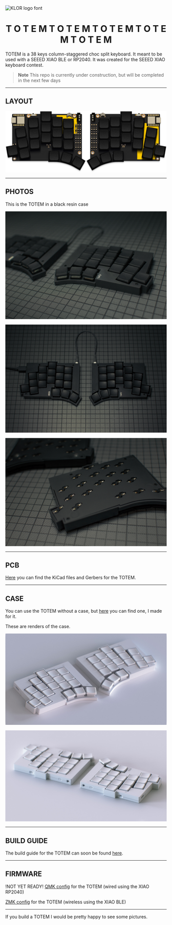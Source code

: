 <picture>
  <source media="(prefers-color-scheme: dark)" srcset="/docs/images/TOTEM_logo_dark.svg">
  <source media="(prefers-color-scheme: light)" srcset="/docs/images/TOTEM_logo_bright.svg">
  <img alt="KLOR logo font" src="/docs/images/klor-font-logo-bright.svg">
</picture>

<h1 align="center">T O T E M   T O T E M   T O T E M   T O T E M   T O T E M</h1>

TOTEM is a 38 keys column-staggered choc split keyboard. It meant to be used with a SEEED XIAO BLE or RP2040.
It was created for the SEEED XIAO keyboard contest.


> **Note**
> This repo is currently under construction, but will be completed in the next few days

***

## LAYOUT

![TOTEM layout](/docs/images/TOTEM_layout.png)

***

## PHOTOS

This is the TOTEM in a black resin case

![TOTEM black resin](/docs/images/TOTEM_black_perspective.jpg)

![TOTEM black resin](/docs/images/TOTEM_black_top.jpg)

![TOTEM black resin](/docs/images/TOTEM_black_bottom.jpg)

***

## PCB

[Here](/PCB/) you can find the KiCad files and Gerbers for the TOTEM.

***

## CASE

You can use the TOTEM without a case, but [here](/case/) you can find one, I made for it.

These are renders of the case.

![TOTEM clay render](/docs/images/TOTEM_clayrender_01.jpg)

![TOTEM clay render](/docs/images/TOTEM_clayrender_02.jpg)


***

## BUILD GUIDE
  
The build guide for the TOTEM can soon be found [here](/docs/buildguide.md).

***

## FIRMWARE

!NOT YET READY! [QMK config](https://github.com/GEIGEIGEIST/qmk-config-totem) for the TOTEM (wired using the XIAO RP2040) 

[ZMK config](https://github.com/GEIGEIGEIST/zmk-config-totem) for the TOTEM (wireless using the XIAO BLE)


***


 If you build a TOTEM I would be pretty happy to see some pictures.